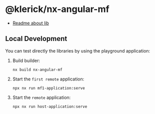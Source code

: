 # @klerick/nx-angular-mf

- [Readme about lib](./libs/nx-angular-mf/README.md)


## Local Development


You can test directly the libraries by using the playground application:

1. Build builder:
   ```shell
   nx build nx-angular-mf
   ```
2. Start the `first remote` application:
   ```shell
   npx nx run mf1-application:serve
   ```
3. Start the `remote` application:
   ```shell
   npx nx run host-application:serve
   ```
